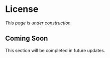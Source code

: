 # License

*This page is under construction.*

## Coming Soon

This section will be completed in future updates.
